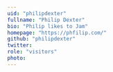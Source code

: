 ```yaml
---
uid: "philipdexter"
fullname: "Philip Dexter"
bio: "Philip likes to Jam"
homepage: "https://phfilip.com/"
github: "philipdexter"
twitter: 
role: "visitors"
photo:
---
```

